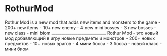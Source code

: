 # RothurMod
 Rothur Mod is a new mod that adds new items and monsters to the game  - 200+ new items - 10+ new enemy - 4 new mini bosses - 3 new bosses - new class - mini biom ___________________________ Rothur Mod - это новый мод добавляющий в игру новые предметы и монстров  - 200+ новых предметов - 10+ новых врагов - 4 мини босса - 3 босса - новый класс - мини биом
